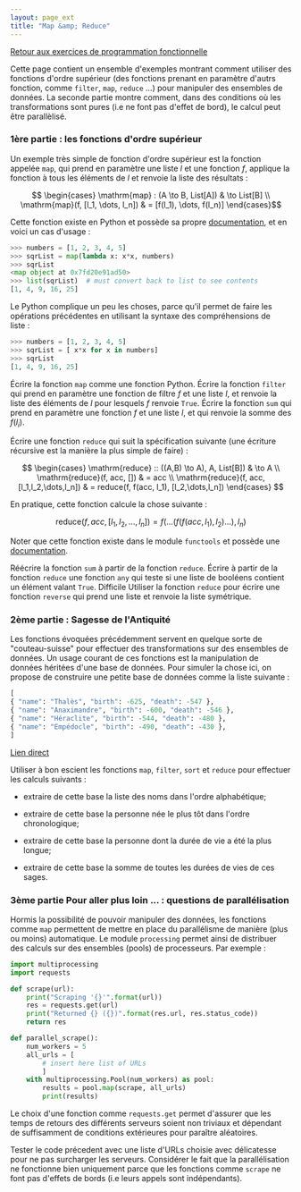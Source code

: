 ```yaml
---
layout: page_ext
title: "Map &amp; Reduce"
---
```


[Retour aux exercices de programmation fonctionnelle](./td_functional.md)

Cette page contient un ensemble d'exemples montrant comment utiliser
des fonctions d'ordre supérieur (des fonctions prenant en paramètre
d'autrs fonction, comme `filter`, `map`, `reduce` &hellip;) pour
manipuler des ensembles de données. La seconde partie montre comment,
dans des conditions où les transformations sont pures (i.e ne font pas
d'effet de bord), le calcul peut être parallèlisé.

### 1ère partie : les fonctions d'ordre supérieur

Un exemple très simple de fonction d'ordre supérieur est la fonction
appelée `map`, qui prend en paramètre une liste $l$ et une fonction
$f$, applique la fonction à tous les éléments de $l$ et renvoie la
liste des résultats&nbsp;:

$$
\begin{cases}
\mathrm{map} : (A \to B, List[A]) & \to List[B] \\
\mathrm{map}(f, [l_1, \dots, l_n]) & = [f(l_1), \dots, f(l_n)]
\end{cases}$$

Cette fonction existe en Python et possède sa propre
[documentation](https://docs.python.org/3/library/functions.html#map),
et en voici un cas d'usage&nbsp;:

```python
>>> numbers = [1, 2, 3, 4, 5]
>>> sqrList = map(lambda x: x*x, numbers)
>>> sqrList
<map object at 0x7fd20e91ad50>
>>> list(sqrList)  # must convert back to list to see contents
[1, 4, 9, 16, 25]
```

Le Python complique un peu les choses, parce qu'il permet de faire les
opérations précédentes en utilisant la syntaxe des compréhensions de
liste&nbsp;:

```python
>>> numbers = [1, 2, 3, 4, 5]
>>> sqrList = [ x*x for x in numbers]
>>> sqrList
[1, 4, 9, 16, 25]
```

Écrire la fonction `map` comme une fonction Python. Écrire la fonction
`filter` qui prend en paramètre une fonction de filtre $f$ et une
liste $l$, et renvoie la liste des éléments de $l$ pour lesquels $f$
renvoie `True`. Écrire la fonction `sum` qui prend en paramètre une
fonction $f$ et une liste $l$, et qui renvoie la somme des $f(l_i)$.

Écrire une fonction `reduce` qui suit la spécification suivante (une
écriture récursive est la manière la plus simple de faire)&nbsp;:

$$
\begin{cases}
\mathrm{reduce} :: ((A,B) \to A), A, List[B]) & \to A \\
\mathrm{reduce}(f, acc, []) & = acc \\
\mathrm{reduce}(f, acc, [l_1,l_2,\dots,l_n]) & = reduce(f, f(acc, l_1), [l_2,\dots,l_n])
\end{cases}
$$

En pratique, cette fonction calcule la chose suivante&nbsp;:

$$ \mathrm{reduce}(f, acc, [l_1,l_2,\dots,l_n]) =  f (\dots (f (f(acc, l_1), l_2) \dots), l_n) $$

Noter que cette fonction existe dans le module `functools` et possède
une
[documentation](https://docs.python.org/fr/3/library/functools.html#functools.reduce).

Réécrire la fonction `sum` à partir de la fonction `reduce`. Écrire à
partir de la fonction `reduce` une fonction `any` qui teste si une
liste de booléens contient un élément valant `True`. <span
class="label">Difficile</span> Utiliser la fonction `reduce` pour
écrire une fonction `reverse` qui prend une liste et renvoie la liste
symétrique.

### 2ème partie : Sagesse de l'Antiquité

Les fonctions évoquées précédemment servent en quelque sorte de
"couteau-suisse" pour effectuer des transformations sur des ensembles
de données. Un usage courant de ces fonctions est la manipulation de
données héritées d'une base de données. Pour simuler la chose ici, on
propose de construire une petite base de données comme la liste
suivante&nbsp;:

```python
[
{ "name": "Thalès", "birth": -625, "death": -547 },
{ "name": "Anaximandre", "birth": -600, "death": -546 },
{ "name": "Héraclite", "birth": -544, "death": -480 },
{ "name": "Empédocle", "birth": -490, "death": -430 },
]
```

[Lien direct](higher.txt)

Utiliser à bon escient les fonctions `map`, `filter`, `sort` et
`reduce` pour effectuer les calculs suivants&nbsp;:

- extraire de cette base la liste des noms dans l'ordre alphabétique;

- extraire de cette base la personne née le plus tôt dans l'ordre chronologique;

- extraire de cette base la personne dont la durée de vie a été la plus longue;

- extraire de cette base la somme de toutes les durées de vies de ces sages.

### 3ème partie <span class="label">Pour aller plus loin ...</span> : questions de parallélisation

Hormis la possibilité de pouvoir manipuler des données, les fonctions
comme `map` permettent de mettre en place du parallélisme de manière
(plus ou moins) automatique. Le module `processing` permet ainsi de
distribuer des calculs sur des ensembles (pools) de processeurs. Par
exemple&nbsp;:

```python
import multiprocessing
import requests

def scrape(url):
    print("Scraping '{}'".format(url))
    res = requests.get(url)
    print("Returned {} ({})".format(res.url, res.status_code))
    return res

def parallel_scrape():
    num_workers = 5
    all_urls = [
		# insert here list of URLs
        ]
    with multiprocessing.Pool(num_workers) as pool:
        results = pool.map(scrape, all_urls)
        print(results)
```

Le choix d'une fonction comme `requests.get` permet d'assurer que les
temps de retours des différents serveurs soient non triviaux et
dépendant de suffisamment de conditions extérieures pour paraître
aléatoires.

Tester le code précedent avec une liste d'URLs choisie avec
délicatesse pour ne pas surcharger les serveurs. Considérer le fait
que la parallélisation ne fonctionne bien uniquement parce que les
fonctions comme `scrape` ne font pas d'effets de bords (i.e leurs
appels sont indépendants).
